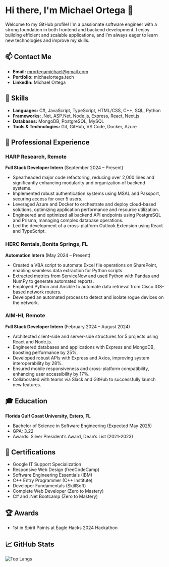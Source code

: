 # Hi there, I'm Michael Ortega 👋

Welcome to my GitHub profile! I'm a passionate software engineer with a strong foundation in both frontend and backend development. I enjoy building efficient and scalable applications, and I'm always eager to learn new technologies and improve my skills.

## 📫 Contact Me
- **Email:** mrortegamichael@gmail.com
- **Portfolio:** michaelortega.tech
- **LinkedIn:** Michael Ortega

## 🔧 Skills
- **Languages:** C#, JavaScript, TypeScript, HTML/CSS, C++, SQL, Python
- **Frameworks:** .Net, ASP.Net, Node.js, Express, React, Next.js
- **Databases:** MongoDB, PostgreSQL, MySQL
- **Tools & Technologies:** Git, GitHub, VS Code, Docker, Azure

## 💼 Professional Experience

### HARP Research, Remote
**Full Stack Developer Intern** (September 2024 – Present)
- Spearheaded major code refactoring, reducing over 2,000 lines and significantly enhancing modularity and organization of backend systems.
- Implemented robust authentication systems using MSAL and Passport, securing access for over 5 users.
- Leveraged Azure and Docker to orchestrate and deploy cloud-based solutions, optimizing application performance and resource utilization.
- Engineered and optimized all backend API endpoints using PostgreSQL and Prisma, managing complex database operations.
- Led the development of a cross-platform Outlook Extension using React and TypeScript.

### HERC Rentals, Bonita Springs, FL
**Automation Intern** (May 2024 – Present)
- Created a VBA script to automate Excel file operations on SharePoint, enabling seamless data extraction for Python scripts.
- Extracted metrics from ServiceNow and used Python with Pandas and NumPy to generate automated reports.
- Employed Python and Ansible to automate data retrieval from Cisco IOS-based network routers.
- Developed an automated process to detect and isolate rogue devices on the network.

### AIM-HI, Remote
**Full Stack Developer Intern** (February 2024 – August 2024)
- Architected client-side and server-side structures for 5 projects using React and Node.js.
- Engineered databases and applications with Express and MongoDB, boosting performance by 25%.
- Developed robust APIs with Express and Axios, improving system interoperability by 28%.
- Ensured mobile responsiveness and cross-platform compatibility, enhancing user accessibility by 17%.
- Collaborated with teams via Slack and GitHub to successfully launch new features.

## 🎓 Education

**Florida Gulf Coast University, Estero, FL**
- Bachelor of Science in Software Engineering (Expected May 2025)
- GPA: 3.22
- Awards: Silver President’s Award, Dean’s List (2021-2023)

## 📜 Certifications
- Google IT Support Specialization
- Responsive Web Design (freeCodeCamp)
- Software Engineering Essentials (IBM)
- C++ Entry Programmer (C++ Institute)
- Developer Fundamentals (SkillSoft)
- Complete Web Developer (Zero to Mastery)
- C# and .Net Bootcamp (Zero to Mastery)

## 🏆 Awards
- 1st in Spirit Points at Eagle Hacks 2024 Hackathon

## 📈 GitHub Stats
![Top Langs](https://github-readme-stats.vercel.app/api/top-langs/?username=mikeorte&layout=compact&theme=radical)

<!-- EXTRA POSSIBLE STATS TO DISPLAY
!Michael's GitHub stats
!Top Langs
!GitHub Streak
!trophy
!Michael's Activity Graph --> 
